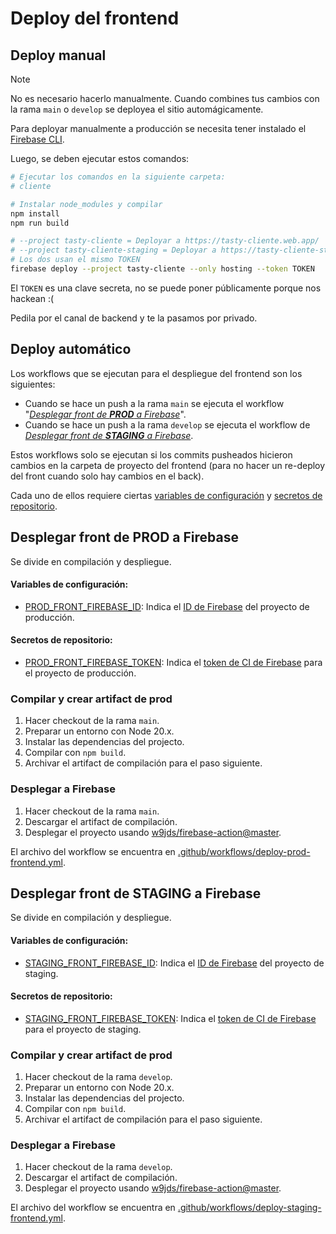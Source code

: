 # Deploy del frontend

## Deploy manual

> [!NOTE]
> No es necesario hacerlo manualmente. Cuando combines tus cambios con la rama `main` o `develop` se deployea el sitio automágicamente.

Para deployar manualmente a producción se necesita tener instalado el [Firebase CLI](https://firebase.google.com/docs/cli?hl=es-419).

Luego, se deben ejecutar estos comandos:

```sh
# Ejecutar los comandos en la siguiente carpeta:
# cliente

# Instalar node_modules y compilar
npm install
npm run build

# --project tasty-cliente = Deployar a https://tasty-cliente.web.app/
# --project tasty-cliente-staging = Deployar a https://tasty-cliente-staging.web.app/
# Los dos usan el mismo TOKEN
firebase deploy --project tasty-cliente --only hosting --token TOKEN
```

El `TOKEN` es una clave secreta, no se puede poner públicamente porque nos hackean :(

Pedila por el canal de backend y te la pasamos por privado.

## Deploy automático

Los workflows que se ejecutan para el despliegue del frontend son los siguientes:
 - Cuando se hace un push a la rama `main` se ejecuta el workflow "[_Desplegar front de **PROD** a Firebase_](#desplegar-front-de-prod-a-firebase)".
 - Cuando se hace un push a la rama `develop` se ejecuta el workflow de [_Desplegar front de **STAGING** a Firebase_](#desplegar-front-de-staging-a-firebase).

Estos workflows solo se ejecutan si los commits pusheados hicieron cambios en la carpeta de proyecto del frontend (para no hacer un re-deploy del front cuando solo hay cambios en el back).

Cada uno de ellos requiere ciertas [variables de configuración](https://docs.github.com/es/actions/writing-workflows/choosing-what-your-workflow-does/store-information-in-variables#defining-configuration-variables-for-multiple-workflows) y [secretos de repositorio](https://docs.github.com/es/actions/security-for-github-actions/security-guides/using-secrets-in-github-actions).


## Desplegar front de PROD a Firebase

Se divide en compilación y despliegue.

#### Variables de configuración:
 - [PROD_FRONT_FIREBASE_ID](https://github.com/No-Country-simulation/c20-11-m-csharp-angular/settings/variables/actions): Indica el [ID de Firebase](https://firebase.google.com/docs/projects/learn-more?hl=es#project-identifiers) del proyecto de producción.
  
#### Secretos de repositorio:
 - [PROD_FRONT_FIREBASE_TOKEN](https://github.com/No-Country-simulation/c20-11-m-csharp-angular/settings/secrets/actions): Indica el [token de CI de Firebase](https://firebase.google.com/docs/cli?hl=es-419#cli-ci-systems) para el proyecto de producción.

### Compilar y crear artifact de prod

1. Hacer checkout de la rama `main`.
2. Preparar un entorno con Node 20.x.
3. Instalar las dependencias del projecto.
4. Compilar con `npm build`.
5. Archivar el artifact de compilación para el paso siguiente.

### Desplegar a Firebase

1. Hacer checkout de la rama `main`.
2. Descargar el artifact de compilación.
3. Desplegar el proyecto usando [w9jds/firebase-action@master](https://github.com/marketplace/actions/github-action-for-firebase).

El archivo del workflow se encuentra en [.github/workflows/deploy-prod-frontend.yml](/.github/workflows/deploy-prod-frontend.yml).


## Desplegar front de STAGING a Firebase

Se divide en compilación y despliegue.

#### Variables de configuración:
 - [STAGING_FRONT_FIREBASE_ID](https://github.com/No-Country-simulation/c20-11-m-csharp-angular/settings/variables/actions): Indica el [ID de Firebase](https://firebase.google.com/docs/projects/learn-more?hl=es#project-identifiers) del proyecto de staging.
  
#### Secretos de repositorio:
 - [STAGING_FRONT_FIREBASE_TOKEN](https://github.com/No-Country-simulation/c20-11-m-csharp-angular/settings/secrets/actions): Indica el [token de CI de Firebase](https://firebase.google.com/docs/cli?hl=es-419#cli-ci-systems) para el proyecto de staging.

### Compilar y crear artifact de prod

1. Hacer checkout de la rama `develop`.
2. Preparar un entorno con Node 20.x.
3. Instalar las dependencias del projecto.
4. Compilar con `npm build`.
5. Archivar el artifact de compilación para el paso siguiente.

### Desplegar a Firebase

1. Hacer checkout de la rama `develop`.
2. Descargar el artifact de compilación.
3. Desplegar el proyecto usando [w9jds/firebase-action@master](https://github.com/marketplace/actions/github-action-for-firebase).

El archivo del workflow se encuentra en [.github/workflows/deploy-staging-frontend.yml](/.github/workflows/deploy-staging-frontend.yml).
